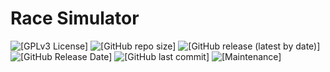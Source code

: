 # Race Simulator
![[GPLv3 License]](https://github.com/Labhatorian/Race-Simulator/blob/dev/LICENSE)
![[GitHub repo size]](https://img.shields.io/github/repo-size/Labhatorian/Race-Simulator)
![[GitHub release (latest by date)]](https://img.shields.io/github/v/release/Labhatorian/Race-Simulator)
![[GitHub Release Date]](https://img.shields.io/github/release-date/Labhatorian/Race-Simulator)
![[GitHub last commit]](https://img.shields.io/github/last-commit/Labhatorian/Race-Simulator)
![[Maintenance]](https://img.shields.io/maintenance/yes/2022)
